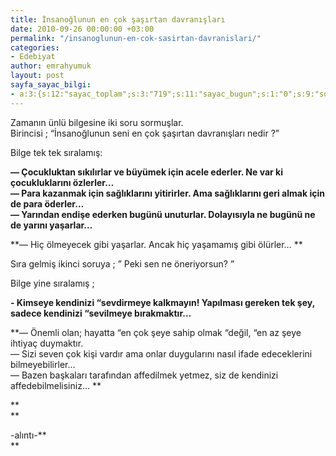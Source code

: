 ```yaml
---
title: İnsanoğlunun en çok şaşırtan davranışları
date: 2010-09-26 00:00:00 +03:00
permalink: "/insanoglunun-en-cok-sasirtan-davranislari/"
categories:
- Edebiyat
author: emrahyumuk
layout: post
sayfa_sayac_bilgi:
- a:3:{s:12:"sayac_toplam";s:3:"719";s:11:"sayac_bugun";s:1:"0";s:9:"son_okuma";s:10:"1364869872";}
---
```


Zamanın ünlü bilgesine iki soru sormuşlar.  
Birincisi ; “İnsanoğlunun seni en çok şaşırtan davranışları nedir ?”

Bilge tek tek sıralamış:

**— Çocukluktan sıkılırlar ve büyümek için acele ederler. Ne var ki çocukluklarını özlerler…  
— Para kazanmak için sağlıklarını yitirirler. Ama sağlıklarını geri almak için de para öderler…  
— Yarından endişe ederken bugünü unuturlar. Dolayısıyla ne bugünü ne de yarını yaşarlar…**

**— Hiç ölmeyecek gibi yaşarlar. Ancak hiç yaşamamış gibi ölürler… **

Sıra gelmiş ikinci soruya ; ” Peki sen ne öneriyorsun? ”

<!--more-->

Bilge yine sıralamış ;

**- Kimseye kendinizi “sevdirmeye kalkmayın! Yapılması gereken tek şey, sadece kendinizi “sevilmeye bırakmaktır…**

**— Önemli olan; hayatta “en çok şeye sahip olmak “değil, “en az şeye ihtiyaç duymaktır.  
— Sizi seven çok kişi vardır ama onlar duygularını nasıl ifade edeceklerini bilmeyebilirler…  
— Bazen başkaları tarafından affedilmek yetmez, siz de kendinizi affedebilmelisiniz… **

**<span style="color: #ffffff;">.</span>  
**

-alıntı-**  
**